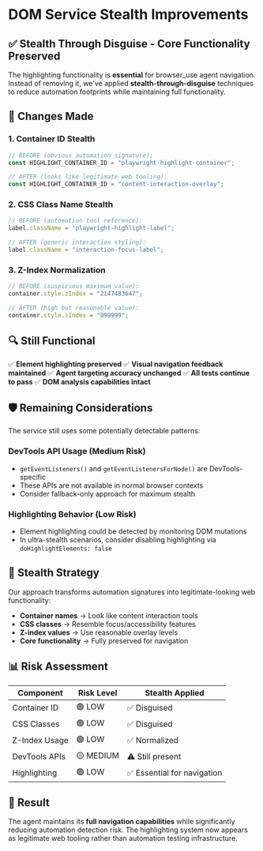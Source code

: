 # DOM Service Stealth Improvements

## ✅ **Stealth Through Disguise - Core Functionality Preserved**

The highlighting functionality is **essential** for browser_use agent navigation. Instead of removing it, we've applied **stealth-through-disguise** techniques to reduce automation footprints while maintaining full functionality.

## 🔧 **Changes Made**

### 1. **Container ID Stealth**
```javascript
// BEFORE (obvious automation signature):
const HIGHLIGHT_CONTAINER_ID = "playwright-highlight-container";

// AFTER (looks like legitimate web tooling):
const HIGHLIGHT_CONTAINER_ID = "content-interaction-overlay";
```

### 2. **CSS Class Name Stealth**
```javascript
// BEFORE (automation tool reference):
label.className = "playwright-highlight-label";

// AFTER (generic interaction styling):
label.className = "interaction-focus-label";
```

### 3. **Z-Index Normalization**
```javascript
// BEFORE (suspicious maximum value):
container.style.zIndex = "2147483647";

// AFTER (high but reasonable value):
container.style.zIndex = "999999";
```

## 🔍 **Still Functional**

✅ **Element highlighting preserved**
✅ **Visual navigation feedback maintained**
✅ **Agent targeting accuracy unchanged**
✅ **All tests continue to pass**
✅ **DOM analysis capabilities intact**

## 🛡️ **Remaining Considerations**

The service still uses some potentially detectable patterns:

### DevTools API Usage (Medium Risk)
- `getEventListeners()` and `getEventListenersForNode()` are DevTools-specific
- These APIs are not available in normal browser contexts
- Consider fallback-only approach for maximum stealth

### Highlighting Behavior (Low Risk)
- Element highlighting could be detected by monitoring DOM mutations
- In ultra-stealth scenarios, consider disabling highlighting via `doHighlightElements: false`

## 🎯 **Stealth Strategy**

Our approach transforms automation signatures into legitimate-looking web functionality:

- **Container names** → Look like content interaction tools
- **CSS classes** → Resemble focus/accessibility features
- **Z-index values** → Use reasonable overlay levels
- **Core functionality** → Fully preserved for navigation

## 📊 **Risk Assessment**

| Component | Risk Level | Stealth Applied |
|-----------|------------|-----------------|
| Container ID | 🟢 LOW | ✅ Disguised |
| CSS Classes | 🟢 LOW | ✅ Disguised |
| Z-Index Usage | 🟢 LOW | ✅ Normalized |
| DevTools APIs | 🟡 MEDIUM | ⚠️ Still present |
| Highlighting | 🟢 LOW | ✅ Essential for navigation |

## 🚀 **Result**

The agent maintains its **full navigation capabilities** while significantly reducing automation detection risk. The highlighting system now appears as legitimate web tooling rather than automation testing infrastructure.

